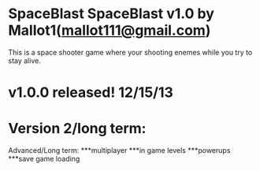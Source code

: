 SpaceBlast
SpaceBlast v1.0 by Mallot1(mallot111@gmail.com) 
=============

This is a space shooter game where your shooting enemes while you try to stay alive.

# v1.0.0 released! 12/15/13


















Version 2/long term:
==================================================================================

Advanced/Long term:
***multiplayer
***in game levels
***powerups
***save game loading
